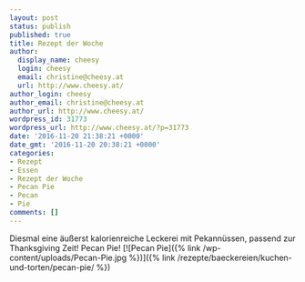 ```yaml
---
layout: post
status: publish
published: true
title: Rezept der Woche
author:
  display_name: cheesy
  login: cheesy
  email: christine@cheesy.at
  url: http://www.cheesy.at/
author_login: cheesy
author_email: christine@cheesy.at
author_url: http://www.cheesy.at/
wordpress_id: 31773
wordpress_url: http://www.cheesy.at/?p=31773
date: '2016-11-20 21:38:21 +0000'
date_gmt: '2016-11-20 20:38:21 +0000'
categories:
- Rezept
- Essen
- Rezept der Woche
- Pecan Pie
- Pecan
- Pie
comments: []
---
```

Diesmal eine äußerst kalorienreiche Leckerei mit Pekannüssen, passend zur Thanksgiving Zeit! Pecan Pie!
[![Pecan Pie]({% link /wp-content/uploads/Pecan-Pie.jpg %})]({% link /rezepte/baeckereien/kuchen-und-torten/pecan-pie/ %})
